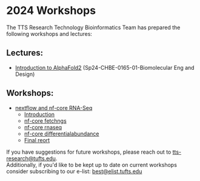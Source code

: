 # 2024 Workshops       
The TTS Research Technology Bioinformatics Team has prepared the following workshops and lectures:

## Lectures:  
- [Introduction to AlphaFold2](./cas12aAlphaFold2_sp24/00_introduction.md) (Sp24-CHBE-0165-01-Biomolecular Eng and Design)

## Workshops:      
- [nextflow and nf-core RNA-Seq](./nfcore_rnaseq_sp24/00_introduction.md) 
    - [Introduction](2024_workshops/nfcore_rnaseq_sp24/00_introduction.md)
    - [nf-core fetchngs](2024_workshops/nfcore_rnaseq_sp24/01_fetchngs.md)
    - [nf-core rnaseq](2024_workshops/nfcore_rnaseq_sp24/02_rnaseq.md)
    - [nf-core differentialabundance](2024_workshops/nfcore_rnaseq_sp24/03_differentialabundance.md)
    - [Final reort](2024_workshops/nfcore_rnaseq_sp24/04_report.html)

If you have suggestions for future workshops, please reach out to tts-research@tufts.edu.        
Additionally, if you'd like to be kept up to date on current workshops consider subscribing to our e-list: best@elist.tufts.edu
